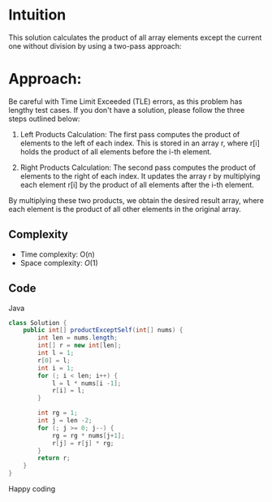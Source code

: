 # Intuition
This solution calculates the product of all array elements except the current one without division by using a two-pass approach:
# Approach:
Be careful with Time Limit Exceeded (TLE) errors, as this problem has lengthy test cases. If you don't have a solution, please follow the three steps outlined below:
1.  Left Products Calculation: The first pass computes the product of elements to the left of each index. This is stored in an array r, where r[i] holds the product of all elements before the i-th element.

2.  Right Products Calculation: The second pass computes the product of elements to the right of each index. It updates the array r by multiplying each element r[i] by the product of all elements after the i-th element.

By multiplying these two products, we obtain the desired result array, where each element is the product of all other elements in the original array.
## Complexity
- Time complexity: O(n)
- Space complexity: $O(1)$

## Code 

Java

```java
class Solution {
    public int[] productExceptSelf(int[] nums) {
        int len = nums.length;
        int[] r = new int[len];
        int l = 1;
        r[0] = l;
        int i = 1;
        for (; i < len; i++) {
            l = l * nums[i -1];
            r[i] = l;
        }

        int rg = 1;
        int j = len -2;
        for (; j >= 0; j--) {
            rg = rg * nums[j+1];
            r[j] = r[j] * rg;
        }
        return r;
    }
}
```

Happy coding